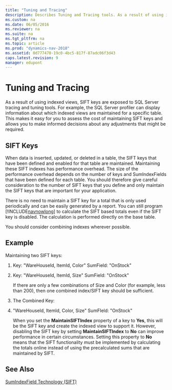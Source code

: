```yaml
---
title: "Tuning and Tracing"
description: Describes Tuning and Tracing tools. As a result of using indexed views, SIFT keys are exposed to SQL Server tracing and tuning tools.
ms.custom: na
ms.date: 06/05/2016
ms.reviewer: na
ms.suite: na
ms.tgt_pltfrm: na
ms.topic: article
ms.prod: "dynamics-nav-2018"
ms.assetid: 0d777470-19c0-4bc5-817f-87adc06f3d43
caps.latest.revision: 9
manager: edupont
---
```

# Tuning and Tracing
As a result of using indexed views, SIFT keys are exposed to SQL Server tracing and tuning tools. For example, the SQL Server profiler can display information about which indexed views are maintained for a specific table. This makes it easy for you to assess the cost of maintaining SIFT keys and allows you to make informed decisions about any adjustments that might be required.  
  
## SIFT Keys  
 When data is inserted, updated, or deleted in a table, the SIFT keys that have been defined and enabled for that table are maintained. Maintaining these SIFT indexes has performance overhead. The size of the performance overhead depends on the number of keys and SumIndexFields that have been defined for each table. You should therefore give careful consideration to the number of SIFT keys that you define and only maintain the SIFT keys that are important for your application.  
  
 There is no need to maintain a SIFT key for a total that is only used periodically and can be easily generated by a report. You can still program [!INCLUDE[navnowlong](includes/navnowlong_md.md)] to calculate the SIFT based totals even if the SIFT key is disabled. The calculation is performed directly on the base table.  
  
 You should consider combining indexes wherever possible.  
  
## Example  
 Maintaining two SIFT keys:  
  
1. Key: "WareHouseId, ItemId, Color" SumField: "OnStock"  
  
2. Key: "WareHouseId, ItemId, Size" SumField: "OnStock"  
  
   If there are only a few combinations of Size and Color \(for example, less than 200\), then one combined index/SIFT key should be sufficient.  
  
3. The Combined Key:  
  
4. "WareHouseId, ItemId, Color, Size" SumFIeld: "OnStock"  
  
   When you set the **MaintainSIFTIndex** property of a key to **Yes**, this will be the SIFT key and create the indexed view to support it. However, disabling the SIFT key by setting **MaintainSIFTIndex** to **No** can improve performance in certain circumstances. Setting this property to **No** means that the SIFT functionality must be implemented by calculating the totals online instead of using the precalculated sums that are maintained by SIFT.  
  
## See Also  
 [SumIndexField Technology \(SIFT\)](SumIndexField-Technology--SIFT-.md)